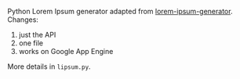 Python Lorem Ipsum generator adapted from [lorem-ipsum-generator](http://code.google.com/p/lorem-ipsum-generator/). Changes:

1. just the API
2. one file
3. works on Google App Engine

More details in `lipsum.py`.
